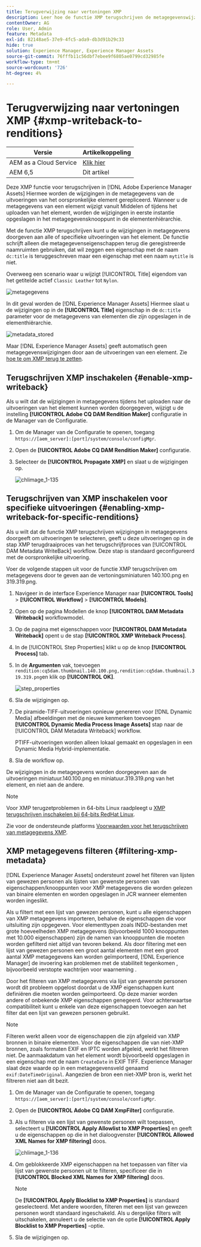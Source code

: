 ```yaml
---
title: Terugverwijzing naar vertoningen XMP
description: Leer hoe de functie XMP terugschrijven de metagegevenswijzigingen voor een element doorgeeft aan alle of aan specifieke uitvoeringen van het element.
contentOwner: AG
role: User, Admin
feature: Metadata
exl-id: 82148ae5-37e9-4fc5-ada9-db3d91b29c33
hide: true
solution: Experience Manager, Experience Manager Assets
source-git-commit: 76fffb11c56dbf7ebee9f6805ae0799cd32985fe
workflow-type: tm+mt
source-wordcount: '726'
ht-degree: 4%

---
```


# Terugverwijzing naar vertoningen XMP {#xmp-writeback-to-renditions}

| Versie | Artikelkoppeling |
| -------- | ---------------------------- |
| AEM as a Cloud Service | [Klik hier](https://experienceleague.adobe.com/docs/experience-manager-cloud-service/content/assets/admin/xmp-metadata.html?lang=en) |
| AEM 6,5 | Dit artikel |

Deze XMP functie voor terugschrijven in [!DNL Adobe Experience Manager Assets] Hiermee worden de wijzigingen in de metagegevens van de uitvoeringen van het oorspronkelijke element gerepliceerd. Wanneer u de metagegevens van een element wijzigt vanuit Middelen of tijdens het uploaden van het element, worden de wijzigingen in eerste instantie opgeslagen in het metagegevensknooppunt in de elementenhiërarchie.

Met de functie XMP terugschrijven kunt u de wijzigingen in metagegevens doorgeven aan alle of specifieke uitvoeringen van het element. De functie schrijft alleen die metagegevenseigenschappen terug die geregistreerde naamruimten gebruiken, dat wil zeggen een eigenschap met de naam `dc:title` is teruggeschreven maar een eigenschap met een naam `mytitle` is niet.

Overweeg een scenario waar u wijzigt [!UICONTROL Title] eigendom van het getitelde actief `Classic Leather` tot `Nylon`.

![metagegevens](assets/metadata.png)

In dit geval worden de [!DNL Experience Manager Assets] Hiermee slaat u de wijzigingen op in de **[!UICONTROL Title]** eigenschap in de `dc:title` parameter voor de metagegevens van elementen die zijn opgeslagen in de elementhiërarchie.

![metadata_stored](assets/metadata_stored.png)

Maar [!DNL Experience Manager Assets] geeft automatisch geen metagegevenswijzigingen door aan de uitvoeringen van een element. Zie [hoe te om XMP terug te zetten](#enable-xmp-writeback).

## Terugschrijven XMP inschakelen {#enable-xmp-writeback}

Als u wilt dat de wijzigingen in metagegevens tijdens het uploaden naar de uitvoeringen van het element kunnen worden doorgegeven, wijzigt u de instelling **[!UICONTROL Adobe CQ DAM Rendition Maker]** configuratie in de Manager van de Configuratie.

1. Om de Manager van de Configuratie te openen, toegang `https://[aem_server]:[port]/system/console/configMgr`.
1. Open de **[!UICONTROL Adobe CQ DAM Rendition Maker]** configuratie.
1. Selecteer de **[!UICONTROL Propagate XMP]** en slaat u de wijzigingen op.

   ![chlimage_1-135](assets/chlimage_1-346.png)

## Terugschrijven van XMP inschakelen voor specifieke uitvoeringen {#enabling-xmp-writeback-for-specific-renditions}

Als u wilt dat de functie XMP terugschrijven wijzigingen in metagegevens doorgeeft om uitvoeringen te selecteren, geeft u deze uitvoeringen op in de stap XMP terugdraaiproces van het terugschrijfproces van [!UICONTROL DAM Metadata WriteBack] workflow. Deze stap is standaard geconfigureerd met de oorspronkelijke uitvoering.

Voer de volgende stappen uit voor de functie XMP terugschrijven om metagegevens door te geven aan de vertoningsminiaturen 140.100.png en 319.319.png.

1. Navigeer in de interface Experience Manager naar **[!UICONTROL Tools]** > **[!UICONTROL Workflow]** > **[!UICONTROL Models]**.
1. Open op de pagina Modellen de knop **[!UICONTROL DAM Metadata Writeback]** workflowmodel.
1. Op de pagina met eigenschappen voor **[!UICONTROL DAM Metadata Writeback]** opent u de stap **[!UICONTROL XMP Writeback Process]**.
1. In de [!UICONTROL Step Properties] klikt u op de knop **[!UICONTROL Process]** tab.
1. In de **Argumenten** vak, toevoegen `rendition:cq5dam.thumbnail.140.100.png,rendition:cq5dam.thumbnail.319.319.png`en klik op **[!UICONTROL OK]**.

   ![step_properties](assets/step_properties.png)

1. Sla de wijzigingen op.
1. De piramide-TIFF-uitvoeringen opnieuw genereren voor [!DNL Dynamic Media] afbeeldingen met de nieuwe kenmerken toevoegen **[!UICONTROL Dynamic Media Process Image Assets]** stap naar de [!UICONTROL DAM Metadata Writeback] workflow.

   PTIFF-uitvoeringen worden alleen lokaal gemaakt en opgeslagen in een Dynamic Media Hybrid-implementatie.

1. Sla de workflow op.

De wijzigingen in de metagegevens worden doorgegeven aan de uitvoeringen miniatuur.140.100.png en miniatuur.319.319.png van het element, en niet aan de andere.

>[!NOTE]
>
>Voor XMP terugzetproblemen in 64-bits Linux raadpleegt u [XMP terugschrijven inschakelen bij 64-bits RedHat Linux](https://helpx.adobe.com/experience-manager/kb/enable-xmp-write-back-64-bit-redhat.html).
>
>Zie voor de ondersteunde platforms [Voorwaarden voor het terugschrijven van metagegevens XMP](/help/sites-deploying/technical-requirements.md#requirements-for-aem-assets-xmp-metadata-write-back).

## XMP metagegevens filteren {#filtering-xmp-metadata}

[!DNL Experience Manager Assets] ondersteunt zowel het filteren van lijsten van gewezen personen als lijsten van gewenste personen van eigenschappen/knooppunten voor XMP metagegevens die worden gelezen van binaire elementen en worden opgeslagen in JCR wanneer elementen worden ingeslikt.

Als u filtert met een lijst van gewezen personen, kunt u alle eigenschappen van XMP metagegevens importeren, behalve de eigenschappen die voor uitsluiting zijn opgegeven. Voor elementtypen zoals INDD-bestanden met grote hoeveelheden XMP metagegevens (bijvoorbeeld 1000 knooppunten met 10.000 eigenschappen) zijn de namen van knooppunten die moeten worden gefilterd niet altijd van tevoren bekend. Als door filtering met een lijst van gewezen personen een groot aantal elementen met een groot aantal XMP metagegevens kan worden geïmporteerd, [!DNL Experience Manager] de invoering kan problemen met de stabiliteit tegenkomen , bijvoorbeeld verstopte wachtrijen voor waarneming .

Door het filteren van XMP metagegevens via lijst van gewenste personen wordt dit probleem opgelost doordat u de XMP eigenschappen kunt definiëren die moeten worden geïmporteerd. Op deze manier worden andere of onbekende XMP eigenschappen genegeerd. Voor achterwaartse compatibiliteit kunt u enkele van deze eigenschappen toevoegen aan het filter dat een lijst van gewezen personen gebruikt.

>[!NOTE]
>
>Filteren werkt alleen voor de eigenschappen die zijn afgeleid van XMP bronnen in binaire elementen. Voor de eigenschappen die van niet-XMP bronnen, zoals formaten EXIF en IPTC worden afgeleid, werkt het filtreren niet. De aanmaakdatum van het element wordt bijvoorbeeld opgeslagen in een eigenschap met de naam `CreateDate` in EXIF TIFF. Experience Manager slaat deze waarde op in een metagegevensveld genaamd `exif:DateTimeOriginal`. Aangezien de bron een niet-XMP bron is, werkt het filtreren niet aan dit bezit.

1. Om de Manager van de Configuratie te openen, toegang `https://[aem_server]:[port]/system/console/configMgr`.
1. Open de **[!UICONTROL Adobe CQ DAM XmpFilter]** configuratie.
1. Als u filteren via een lijst van gewenste personen wilt toepassen, selecteert u **[!UICONTROL Apply Allowlist to XMP Properties]** en geeft u de eigenschappen op die in het dialoogvenster **[!UICONTROL Allowed XML Names for XMP filtering]** doos.

   ![chlimage_1-136](assets/chlimage_1-347.png)

1. Om geblokkeerde XMP eigenschappen na het toepassen van filter via lijst van gewenste personen uit te filteren, specificeer die in **[!UICONTROL Blocked XML Names for XMP filtering]** doos.

   >[!NOTE]
   >
   >De **[!UICONTROL Apply Blocklist to XMP Properties]** is standaard geselecteerd. Met andere woorden, filteren met een lijst van gewezen personen wordt standaard ingeschakeld. Als u dergelijke filters wilt uitschakelen, annuleert u de selectie van de optie **[!UICONTROL Apply Blocklist to XMP Properties]** -optie.

1. Sla de wijzigingen op.
